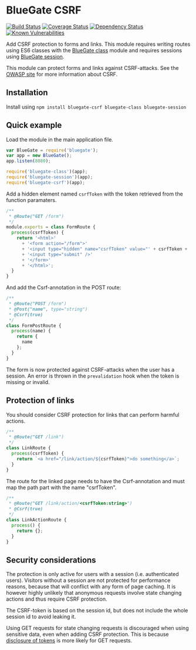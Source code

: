 BlueGate CSRF
==================

[![Build Status](https://travis-ci.org/mauritsl/bluegate-csrf.svg?branch=master)](https://travis-ci.org/mauritsl/bluegate-csrf)
[![Coverage Status](https://coveralls.io/repos/github/mauritsl/bluegate-csrf/badge.svg?branch=master)](https://coveralls.io/github/mauritsl/bluegate-csrf?branch=master)
[![Dependency Status](https://david-dm.org/mauritsl/bluegate-csrf.svg)](https://david-dm.org/mauritsl/bluegate)
[![Known Vulnerabilities](https://snyk.io/test/github/mauritsl/bluegate-csrf/badge.svg)](https://snyk.io/test/github/mauritsl/bluegate-csrf)

Add CSRF protection to forms and links.
This module requires writing routes using ES6 classes with the
[BlueGate class](https://www.npmjs.com/package/bluegate-class) module and
requires sessions using
[BlueGate session](https://www.npmjs.com/package/bluegate-session).

This module can protect forms and links against CSRF-attacks. See the
[OWASP site](https://www.owasp.org/index.php/Cross-Site_Request_Forgery_%28CSRF%29)
for more information about CSRF.

## Installation

Install using ``npm install bluegate-csrf bluegate-class bluegate-session``

## Quick example

Load the module in the main application file.

```javascript
var BlueGate = require('bluegate');
var app = new BlueGate();
app.listen(8080);

require('bluegate-class')(app);
require('bluegate-session')(app);
require('bluegate-csrf')(app);
```

Add a hidden element named ``csrfToken`` with the token retrieved from the function paramaters.
```javascript
/**
 * @Route("GET /form")
 */
module.exports = class FormRoute {
  process(csrfToken) {
    return '<html>'
      + '<form action="/form">'
      + '<input type="hidden" name="csrfToken" value="' + csrfToken + '" />'
      + '<input type="submit" />'
      + '</form>'
      + '</html>';
  }
}
```

And add the Csrf-annotation in the POST route:
```javascript
/**
 * @Route("POST /form")
 * @Post("name", type="string")
 * @Csrf(true)
 */
class FormPostRoute {
  process(name) {
    return {
      name
    };
  }
}
```

The form is now protected against CSRF-attacks when the user has a session.
An error is thrown in the ``prevalidation`` hook when the token is missing or invalid.

## Protection of links

You should consider CSRF protection for links that can perform harmful actions.

```javascript
/**
 * @Route("GET /link")
 */
class LinkRoute {
  process(csrfToken) {
    return `<a href="/link/action/${csrfToken}">do something</a>`;
  }
}
```

The route for the linked page needs to have the Csrf-annotation and must map
the path part with the name "csrfToken".
```javascript
/**
 * @Route("GET /link/action/<csrfToken:string>")
 * @Csrf(true)
 */
class LinkActionRoute {
  process() {
    return {};
  }
}
```

## Security considerations

The protection is only active for users with a session (i.e. authenticated users).
Visitors without a session are not protected for performance reasons, because that will conflict
with any form of page caching. It is however highly unlikely that anonymous requests
involve state changing actions and thus require CSRF protection.

The CSRF-token is based on the session id, but does not include the whole
session id to avoid leaking it.

Using GET requests for state changing requests is discouraged when using sensitive data,
even when adding CSRF protection. This is because
[disclosure of tokens](https://www.owasp.org/index.php/CSRF_Prevention_Cheat_Sheet#Disclosure_of_Token_in_URL)
is more likely for GET requests.
